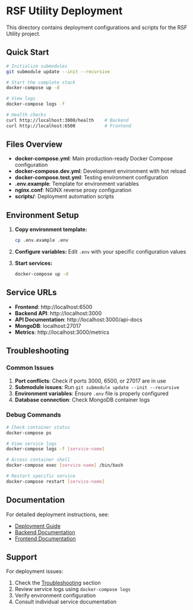 # RSF Utility Deployment

This directory contains deployment configurations and scripts for the RSF Utility project.

## Quick Start

```bash
# Initialize submodules
git submodule update --init --recursive

# Start the complete stack
docker-compose up -d

# View logs
docker-compose logs -f

# Health checks
curl http://localhost:3000/health    # Backend
curl http://localhost:6500           # Frontend
```

## Files Overview

- **docker-compose.yml**: Main production-ready Docker Compose configuration
- **docker-compose.dev.yml**: Development environment with hot reload
- **docker-compose.test.yml**: Testing environment configuration
- **.env.example**: Template for environment variables
- **nginx.conf**: NGINX reverse proxy configuration
- **scripts/**: Deployment automation scripts

## Environment Setup

1. **Copy environment template:**
   ```bash
   cp .env.example .env
   ```

2. **Configure variables:**
   Edit `.env` with your specific configuration values

3. **Start services:**
   ```bash
   docker-compose up -d
   ```

## Service URLs

- **Frontend**: http://localhost:6500
- **Backend API**: http://localhost:3000
- **API Documentation**: http://localhost:3000/api-docs
- **MongoDB**: localhost:27017
- **Metrics**: http://localhost:3000/metrics

## Troubleshooting

### Common Issues

1. **Port conflicts**: Check if ports 3000, 6500, or 27017 are in use
2. **Submodule issues**: Run `git submodule update --init --recursive`
3. **Environment variables**: Ensure `.env` file is properly configured
4. **Database connection**: Check MongoDB container logs

### Debug Commands

```bash
# Check container status
docker-compose ps

# View service logs
docker-compose logs -f [service-name]

# Access container shell
docker-compose exec [service-name] /bin/bash

# Restart specific service
docker-compose restart [service-name]
```

## Documentation

For detailed deployment instructions, see:
- [Deployment Guide](../docs/06-deployment.md)
- [Backend Documentation](../rsf-utility-backend/docs/)
- [Frontend Documentation](../rsf-utility-frontend/README.md)

## Support

For deployment issues:
1. Check the [Troubleshooting](../docs/06-deployment.md#troubleshooting) section
2. Review service logs using `docker-compose logs`
3. Verify environment configuration
4. Consult individual service documentation
